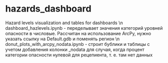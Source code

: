 # hazards_dashboard
Hazard levels visualization and tables for dashboards \n
dashboard_hazlevels.ipynb - переделывает значения категорий уровней опасности в числовые. Рассчитан на использование ArcPy, нужно указать ссылку на Default.gdb и поменять регион \n
donut_plots_with_arcpy_nodata.ipynb - строит бублики и таблицы с учетом добавления колонки _nodata для случая, когда процент категории опасности нулевой для рецепиента, т. е. там нет данных
